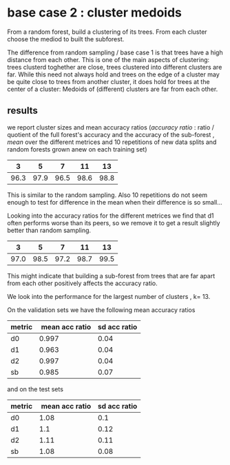 # base case 2 : cluster medoids

From a random forest, build a clustering of its trees. From each cluster choose the mediod to built the subforest.

The difference from random sampling / base case 1 is that trees have a high distance from each other. This is one of the main aspects of clustering: trees clusterd toghether are close, trees clustered into different clusters are far. While this need not always hold and trees on the edge of a cluster may be quite close to trees from another cluster, it does hold for trees at the center of a cluster: Medoids of (different) clusters are far from each other.

## results

we report cluster sizes and mean accuracy ratios (*accuracy ratio* : ratio / quotient of the full forest's accuracy and the accuracy of the sub-forest , *mean* over the different metrices and 10 repetitions of new data splits and random forests grown anew on each training set)

3 | 5 | 7 | 11 | 13
---| --- | ---| --- | ---
96.3 | 97.9 | 96.5 | 98.6 | 98.8

This is similar to the random sampling. Also 10 repetitions do not seem enough to test for difference in the mean when their difference is so small...

Looking into the accuracy ratios for the different metrices we find that d1 often performs worse than its peers, so we remove it to get a result slightly better than random sampling.

3 | 5 | 7 | 11 | 13
---| --- | ---| --- | ---
97.0 | 98.5 | 97.2 | 98.7 | 99.5

This might indicate that building a sub-forest from trees that are far apart from each other positively affects the accuracy ratio.

We look into the performance for the largest number of clusters , k= 13.

On the validation sets we have the following mean accuracy ratios

metric | mean acc ratio | sd acc ratio
---|---| ---
d0 | 0.997 | 0.04
d1 | 0.963 | 0.04
d2 | 0.997 | 0.04
sb | 0.985 | 0.07

and on the test sets

metric | mean acc ratio | sd acc ratio
---|---| ---
d0 | 1.08 | 0.1
d1 | 1.1 | 0.12
d2 | 1.11 | 0.11
sb | 1.08 | 0.08
